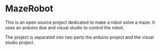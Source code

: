 # MazeRobot

This is an open source project dedicated to make a robot solve a maze. It uses an arduino due and visual studio to control the robot.

The project is separated into two parts the arduino project and the visual studio project.

